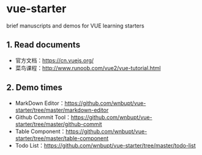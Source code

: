 # vue-starter
brief manuscripts and demos for VUE learning starters

## 1. Read documents
* 官方文档：https://cn.vuejs.org/
* 菜鸟课程：http://www.runoob.com/vue2/vue-tutorial.html

## 2. Demo times
* MarkDown Editor：https://github.com/wnbupt/vue-starter/tree/master/markdown-editor
* Github Commit Tool：https://github.com/wnbupt/vue-starter/tree/master/github-commit
* Table Component：https://github.com/wnbupt/vue-starter/tree/master/table-component
* Todo List：https://github.com/wnbupt/vue-starter/tree/master/todo-list